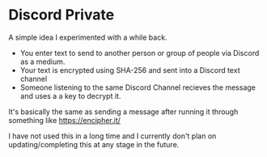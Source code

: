 # Discord Private
A simple idea I experimented with a while back.
- You enter text to send to another person or group of people via Discord as a medium.
- Your text is encrypted using SHA-256 and sent into a Discord text channel
- Someone listening to the same Discord Channel recieves the message and uses a a key to decrypt it.

It's basically the same as sending a message after running it through something like https://encipher.it/

I have not used this in a long time and I currently don't plan on updating/completing this at any stage in the future.
